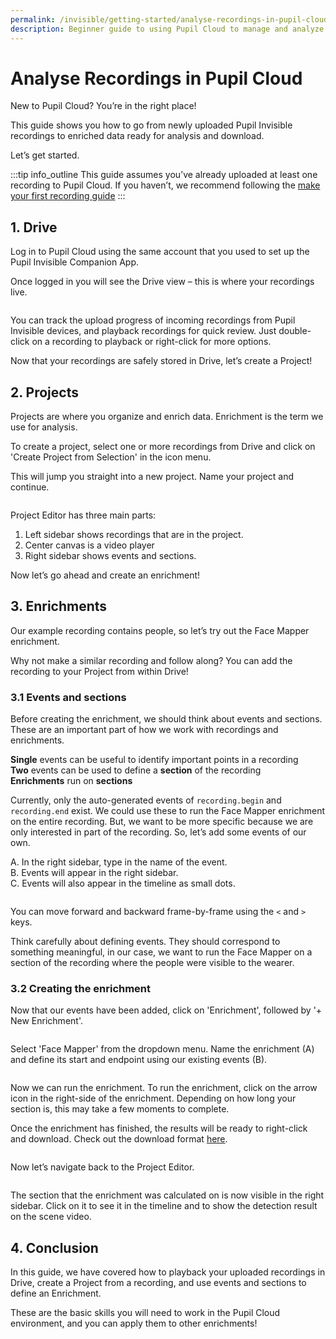 ```yaml
---
permalink: /invisible/getting-started/analyse-recordings-in-pupil-cloud
description: Beginner guide to using Pupil Cloud to manage and analyze recordings.
---
```


# Analyse Recordings in Pupil Cloud
New to Pupil Cloud? You’re in the right place! 

This guide shows you how to go from newly uploaded Pupil Invisible recordings to enriched data ready for analysis and download.

Let’s get started.

:::tip
<v-icon large color="info">info_outline</v-icon>
This guide assumes you’ve already uploaded at least one recording to Pupil Cloud. If you haven’t, we 
recommend following the [make your first recording guide](/invisible/getting-started/first-recording)
:::

<v-divider></v-divider>

## 1. Drive
Log in to Pupil Cloud using the same account that you used to set up the Pupil Invisible 
Companion App.

Once logged in you will see the Drive view – this is where your recordings live.

<div class="pb-4" style="display:flex;justify-content:center;">
  <v-img
    :src="require('../../media/invisible/getting-started/PC-Getting_Started-Fig_1.jpg')"
    max-width=100%
  >
  </v-img>
</div>

You can track the upload progress of incoming recordings from Pupil Invisible devices, and playback recordings for quick 
review. Just double-click on a recording to playback or right-click for more options. 

Now that your recordings are safely stored in Drive, let’s create a Project!

## 2. Projects
Projects are where you organize and enrich data. Enrichment is the term we use for analysis.

To create a project, select one or more recordings from Drive and click on 'Create Project from Selection' in the icon menu. 

This will jump you straight into a new project. Name your project and continue. 

<div class="pb-4" style="display:flex;justify-content:center;">
  <v-img
    :src="require('../../media/invisible/getting-started/PC-Getting_Started-Fig_2.jpg')"
    max-width=100%
  >
  </v-img>
</div>

<div class="pb-4" style="display:flex;justify-content:center;">
  <v-img
    :src="require('../../media/invisible/getting-started/PC-Getting_Started-Fig_3.jpg')"
    max-width=100%
  >
  </v-img>
</div>

Project Editor has three main parts: 
1. Left sidebar shows recordings that are in the project.
2. Center canvas is a video player 
3. Right sidebar shows events and sections.

Now let’s go ahead and create an enrichment!

## 3. Enrichments
Our example recording contains people, so let’s try out the Face Mapper enrichment. 

Why not make a similar recording and follow along? You can add the recording to your Project from within Drive!

### 3.1 Events and sections
Before creating the enrichment, we should think about events and sections. These are an important part of how we work 
with recordings and enrichments. 

**Single** events can be useful to identify important points in a recording  
**Two** events can be used to define a **section** of the recording  
**Enrichments** run on **sections**  

Currently, only the auto-generated events of `recording.begin` and `recording.end` exist. We could use these to run 
the Face Mapper enrichment on the entire recording. But, we want to be more specific because we are only interested in part of the recording. So, let’s add some events of our own.

A. In the right sidebar, type in the name of the event.  
B. Events will appear in the right sidebar.  
C. Events will also appear in the timeline as small dots. 

<div class="pb-4" style="display:flex;justify-content:center;">
  <v-img
    :src="require('../../media/invisible/getting-started/PC-Getting_Started-Fig_4.jpg')"
    max-width=100%
  >
  </v-img>
</div>

You can move forward and backward frame-by-frame using the `<` and `>` keys.

Think carefully about defining events. They should correspond to something meaningful, in our case, we want to run the 
Face Mapper on a section of the recording where the people were visible to the wearer.

### 3.2 Creating the enrichment
Now that our events have been added, click on 'Enrichment', followed by '+ New Enrichment'.

<div class="pb-4" style="display:flex;justify-content:center;">
  <v-img
    :src="require('../../media/invisible/getting-started/PC-Getting_Started-Fig_5.jpg')"
    max-width=100%
  >
  </v-img>
</div>

Select 'Face Mapper' from the dropdown menu. Name the enrichment (A) and define its start and endpoint using our existing events (B).

<div class="pb-4" style="display:flex;justify-content:center;">
  <v-img
    :src="require('../../media/invisible/getting-started/PC-Getting_Started-Fig_6.jpg')"
    max-width=100%
  >
  </v-img>
</div>

Now we can run the enrichment. To run the enrichment, click on the arrow icon in the right-side of the enrichment. 
Depending on how long your section is, this may take a few moments to complete.

Once the enrichment has finished, the results will be ready to right-click and download. Check out the download format
[here](/invisible/reference/export-formats).

<div class="pb-4" style="display:flex;justify-content:center;">
  <v-img
    :src="require('../../media/invisible/getting-started/PC-Getting_Started-Fig_7.jpg')"
    max-width=100%
  >
  </v-img>
</div>

Now let’s navigate back to the Project Editor.

<div class="pb-4" style="display:flex;justify-content:center;">
  <v-img
    :src="require('../../media/invisible/getting-started/PC-Getting_Started-Fig_8.jpg')"
    max-width=100%
  >
  </v-img>
</div>

The section that the enrichment was calculated on is now visible in the right sidebar. Click on it to see it in 
the timeline and to show the detection result on the scene video.

## 4. Conclusion
In this guide, we have covered how to playback your uploaded recordings in Drive, create a Project from a 
recording, and use events and sections to define an Enrichment. 

These are the basic skills you will need to work in the Pupil Cloud environment, and you can apply them to other 
enrichments!
